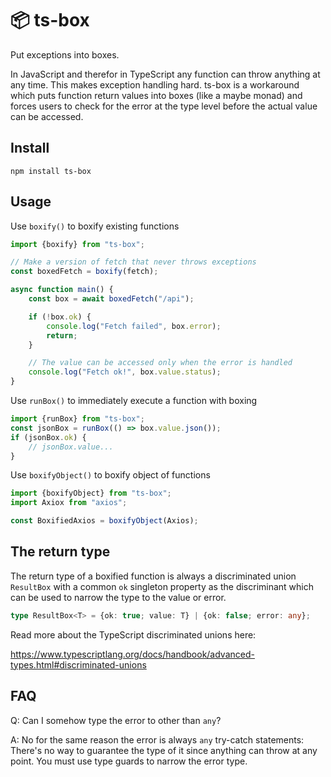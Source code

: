 # 📦 ts-box

Put exceptions into boxes.

In JavaScript and therefor in TypeScript any function can throw anything at
any time. This makes exception handling hard. ts-box is a workaround which
puts function return values into boxes (like a maybe monad) and forces users
to check for the error at the type level before the actual value can be
accessed.

## Install

    npm install ts-box

## Usage

Use `boxify()` to boxify existing functions

```ts
import {boxify} from "ts-box";

// Make a version of fetch that never throws exceptions
const boxedFetch = boxify(fetch);

async function main() {
    const box = await boxedFetch("/api");

    if (!box.ok) {
        console.log("Fetch failed", box.error);
        return;
    }

    // The value can be accessed only when the error is handled
    console.log("Fetch ok!", box.value.status);
}
```

Use `runBox()` to immediately execute a function with boxing

```ts
import {runBox} from "ts-box";
const jsonBox = runBox(() => box.value.json());
if (jsonBox.ok) {
    // jsonBox.value...
}
```

Use `boxifyObject()` to boxify object of functions

```ts
import {boxifyObject} from "ts-box";
import Axiox from "axios";

const BoxifiedAxios = boxifyObject(Axios);
```

## The return type

The return type of a boxified function is always a discriminated union
`ResultBox` with a common `ok` singleton property as the discriminant which
can be used to narrow the type to the value or error.

```ts
type ResultBox<T> = {ok: true; value: T} | {ok: false; error: any};
```

Read more about the TypeScript discriminated unions here:

<https://www.typescriptlang.org/docs/handbook/advanced-types.html#discriminated-unions>

## FAQ

Q: Can I somehow type the error to other than `any`?

A: No for the same reason the error is always `any` try-catch statements:
There's no way to guarantee the type of it since anything can throw at any
point. You must use type guards to narrow the error type.
